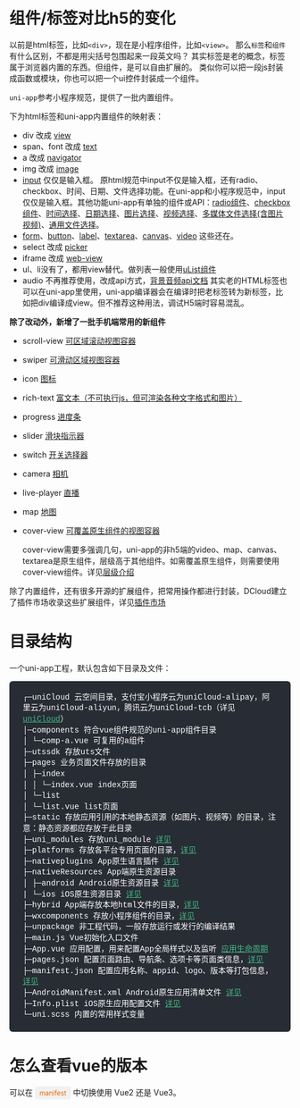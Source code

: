 # 组件/标签对比h5的变化
以前是html标签，比如`<div>`，现在是小程序组件，比如`<view>`。 那么`标签`和`组件`有什么区别，不都是用尖括号包围起来一段英文吗？ 其实标签是老的概念，标签属于浏览器内置的东西。但组件，是可以自由扩展的。 类似你可以把一段js封装成函数或模块，你也可以把一个ui控件封装成一个组件。

`uni-app`参考小程序规范，提供了一批内置组件。

下为html标签和uni-app内置组件的映射表：

- div 改成 [view](https://uniapp.dcloud.io/component/view)
- span、font 改成 [text](https://uniapp.dcloud.io/component/text)
- a 改成 [navigator](https://uniapp.dcloud.io/component/navigator)
- img 改成 [image](https://uniapp.dcloud.io/component/image)
- [input](https://uniapp.dcloud.io/component/input) 仅仅是输入框。 原html规范中input不仅是输入框，还有radio、checkbox、时间、日期、文件选择功能。在uni-app和小程序规范中，input仅仅是输入框。其他功能uni-app有单独的组件或API：[radio组件](https://uniapp.dcloud.io/component/radio)、[checkbox组件](https://uniapp.dcloud.io/component/checkbox)、[时间选择](https://uniapp.dcloud.io/component/picker?id=%e6%97%b6%e9%97%b4%e9%80%89%e6%8b%a9%e5%99%a8)、[日期选择](https://uniapp.dcloud.io/component/picker?id=%e6%97%a5%e6%9c%9f%e9%80%89%e6%8b%a9%e5%99%a8)、[图片选择](https://uniapp.dcloud.io/api/media/image?id=chooseimage)、[视频选择](https://uniapp.dcloud.io/api/media/video?id=choosevideo)、[多媒体文件选择(含图片视频)](https://uniapp.dcloud.io/api/media/video?id=choosemedia)、[通用文件选择](https://uniapp.dcloud.io/api/media/file?id=choosefile)。
- [form](https://uniapp.dcloud.io/component/form)、[button](https://uniapp.dcloud.io/component/button)、[label](https://uniapp.dcloud.io/component/label)、[textarea](https://uniapp.dcloud.io/component/textarea)、[canvas](https://uniapp.dcloud.io/component/canvas)、[video](https://uniapp.dcloud.io/component/video) 这些还在。
- select 改成 [picker](https://uniapp.dcloud.io/component/picker)
- iframe 改成 [web-view](https://uniapp.dcloud.io/component/web-view)
- ul、li没有了，都用view替代。做列表一般使用[uList组件](https://ext.dcloud.net.cn/plugin?id=24)
- audio 不再推荐使用，改成api方式，[背景音频api文档](https://uniapp.dcloud.io/api/media/background-audio-manager?id=getbackgroundaudiomanager) 其实老的HTML标签也可以在uni-app里使用，uni-app编译器会在编译时把老标签转为新标签，比如把div编译成view。但不推荐这种用法，调试H5端时容易混乱。

**除了改动外，新增了一批手机端常用的新组件**

- scroll-view [可区域滚动视图容器](https://uniapp.dcloud.io/component/scroll-view)
    
- swiper [可滑动区域视图容器](https://uniapp.dcloud.io/component/swiper)
    
- icon [图标](https://uniapp.dcloud.io/component/icon)
    
- rich-text [富文本（不可执行js，但可渲染各种文字格式和图片）](https://uniapp.dcloud.io/component/rich-text)
    
- progress [进度条](https://uniapp.dcloud.io/component/progress)
    
- slider [滑块指示器](https://uniapp.dcloud.io/component/slider)
    
- switch [开关选择器](https://uniapp.dcloud.io/component/switch)
    
- camera [相机](https://uniapp.dcloud.io/component/camera)
    
- live-player [直播](https://uniapp.dcloud.io/component/live-player)
    
- map [地图](https://uniapp.dcloud.io/component/map)
    
- cover-view [可覆盖原生组件的视图容器](https://uniapp.dcloud.io/component/cover-view?id=cover-view)
    
    cover-view需要多强调几句，uni-app的非h5端的video、map、canvas、textarea是原生组件，层级高于其他组件。如需覆盖原生组件，则需要使用cover-view组件。详见[层级介绍](https://uniapp.dcloud.net.cn/component/native-component)
    

除了内置组件，还有很多开源的扩展组件，把常用操作都进行封装，DCloud建立了插件市场收录这些扩展组件，详见[插件市场](https://ext.dcloud.net.cn/)

# 目录结构
一个uni-app工程，默认包含如下目录及文件：
<div style="line-height: 1.4;padding: 1.25rem 1.5rem;margin: .85rem 0;background-color: #282c34;border-radius: 6px;overflow: auto;color:#fff;font-family: source-code-pro, Menlo, Monaco, Consolas, Courier New, monospace;">
┌─uniCloud              云空间目录，支付宝小程序云为uniCloud-alipay，阿里云为uniCloud-aliyun，腾讯云为uniCloud-tcb（详见<a style='color: #42b983;' href="https://doc.dcloud.net.cn/uniCloud/quickstart?structure&id=structure">uniCloud</a>）<br>
│─components            符合vue组件规范的uni-app组件目录<br>
│  └─comp-a.vue         可复用的a组件<br>
├─utssdk                存放uts文件<br>
├─pages                 业务页面文件存放的目录<br>
│  ├─index<br>
│  │  └─index.vue       index页面<br>
│  └─list<br>
│     └─list.vue        list页面<br>
├─static                存放应用引用的本地静态资源（如图片、视频等）的目录，注意：静态资源都应存放于此目录<br>
├─uni_modules           存放uni_module <a style='color: #42b983;' href="https://uniapp.dcloud.net.cn/plugin/uni_modules.html">详见</a><br>
├─platforms             存放各平台专用页面的目录，<a style='color: #42b983;' href="https://uniapp.dcloud.net.cn/tutorial/platform?id=%E6%95%B4%E4%BD%93%E7%9B%AE%E5%BD%95%E6%9D%A1%E4%BB%B6%E7%BC%96%E8%AF%91">详见</a><br>
├─nativeplugins         App原生语言插件 <a style='color: #42b983;' href="https://nativesupport.dcloud.net.cn/NativePlugin/README">详见</a><br>
├─nativeResources       App端原生资源目录<br>
│  ├─android            Android原生资源目录 <a style='color: #42b983;' href="https://uniapp.dcloud.net.cn/tutorial/app-nativeresource-android">详见</a><br>
|  └─ios                iOS原生资源目录 <a style='color: #42b983;' href="https://uniapp.dcloud.net.cn/tutorial/app-nativeresource-ios.html#%E8%B5%84%E6%BA%90%E6%96%87%E4%BB%B6-bundle-resources">详见</a><br>
├─hybrid                App端存放本地html文件的目录，<a style='color: #42b983;' href="https://uniapp.dcloud.net.cn/component/web-view">详见</a><br>
├─wxcomponents          存放小程序组件的目录，<a style='color: #42b983;' href="https://uniapp.dcloud.net.cn/tutorial/miniprogram-subject?id=%E5%B0%8F%E7%A8%8B%E5%BA%8F%E7%BB%84%E4%BB%B6%E6%94%AF%E6%8C%81">详见</a><br>
├─unpackage             非工程代码，一般存放运行或发行的编译结果<br>
├─main.js               Vue初始化入口文件<br>
├─App.vue               应用配置，用来配置App全局样式以及监听 <a style='color: #42b983;' href="https://uniapp.dcloud.net.cn/collocation/App#%E5%BA%94%E7%94%A8%E7%94%9F%E5%91%BD%E5%91%A8%E6%9C%9F">应用生命周期</a><br>
├─pages.json            配置页面路由、导航条、选项卡等页面类信息，<a style='color: #42b983;' href="https://uniapp.dcloud.net.cn/collocation/pages">详见</a><br>
├─manifest.json         配置应用名称、appid、logo、版本等打包信息，<a style='color: #42b983;' href="https://uniapp.dcloud.net.cn/collocation/manifest">详见</a><br>
├─AndroidManifest.xml   Android原生应用清单文件 <a style='color: #42b983;' href="https://uniapp.dcloud.net.cn/tutorial/app-nativeresource-android">详见</a><br>
├─Info.plist            iOS原生应用配置文件 <a style='color: #42b983;' href="https://uniapp.dcloud.net.cn/tutorial/app-nativeresource-ios">详见</a><br>
└─uni.scss              内置的常用样式变量<br>
</div>

# 怎么查看vue的版本
可以在 <span style=" background-color: rgba(27, 31, 35, .05);color:#e96900;border-radius: 3px;padding: .25rem .5rem;margin: 0;font-size: .85em;">manifest</span> 中切换使用 Vue2 还是 Vue3。
